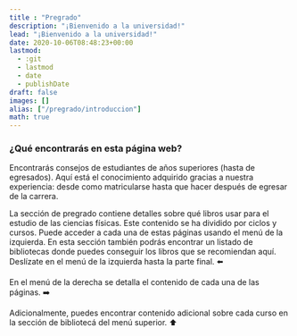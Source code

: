 ```yaml
---
title : "Pregrado"
description: "¡Bienvenido a la universidad!"
lead: "¡Bienvenido a la universidad!"
date: 2020-10-06T08:48:23+00:00
lastmod:
  - :git
  - lastmod
  - date
  - publishDate
draft: false
images: []
alias: ["/pregrado/introduccion"]
math: true
---
```


### ¿Qué encontrarás en esta página web?

Encontrarás consejos de estudiantes de años superiores (hasta de egresados).
Aquí está el conocimiento adquirido gracias a nuestra experiencia: desde como
matricularse hasta que hacer después de egresar de la carrera.

La sección de pregrado contiene detalles sobre qué libros usar para el estudio
de las ciencias físicas. Este contenido se ha dividido por ciclos y cursos.
Puede acceder a cada una de estas páginas usando el menú de la izquierda. 
En esta sección también podrás encontrar un listado de bibliotecas donde puedes
conseguir los libros que se recomiendan aquí. Deslízate en el menú de la
izquierda hasta la parte final.
⬅️

En el menú de la derecha se detalla el contenido de cada una de las páginas.
➡️

Adicionalmente, puedes encontrar contenido adicional sobre cada curso en la
sección de bibliotecá del menú superior. ⬆️